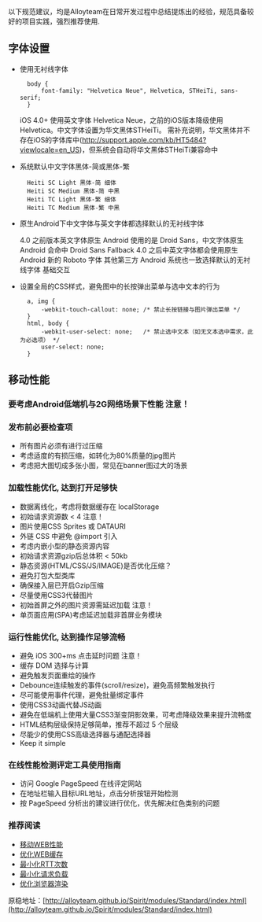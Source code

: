 以下规范建议，均是Alloyteam在日常开发过程中总结提炼出的经验，规范具备较好的项目实践，强烈推荐使用.

## 字体设置

- 使用无衬线字体

		body {
	    	font-family: "Helvetica Neue", Helvetica, STHeiTi, sans-serif;
		}

	iOS 4.0+ 使用英文字体 Helvetica Neue，之前的iOS版本降级使用 Helvetica。中文字体设置为华文黑体STHeiTi。 需补充说明，华文黑体并不存在iOS的字体库中(http://support.apple.com/kb/HT5484?viewlocale=en_US)，但系统会自动将华文黑体STHeiTi兼容命中

- 系统默认中文字体黑体-简或黑体-繁
	
		Heiti SC Light 黑体-简 细体
		Heiti SC Medium 黑体-简 中黑
		Heiti TC Light 黑体-繁 细体
		Heiti TC Medium 黑体-繁 中黑

- 原生Android下中文字体与英文字体都选择默认的无衬线字体

	4.0 之前版本英文字体原生 Android 使用的是 Droid Sans，中文字体原生 Android 会命中 Droid Sans Fallback
	4.0 之后中英文字体都会使用原生 Android 新的 Roboto 字体
	其他第三方 Android 系统也一致选择默认的无衬线字体
	基础交互

- 设置全局的CSS样式，避免图中的长按弹出菜单与选中文本的行为

		a, img {
		    -webkit-touch-callout: none; /* 禁止长按链接与图片弹出菜单 */
		}
		html, body {
		    -webkit-user-select: none;   /* 禁止选中文本（如无文本选中需求，此为必选项） */
		    user-select: none;
		}

## 移动性能

### 要考虑Android低端机与2G网络场景下性能 注意！

### 发布前必要检查项
- 所有图片必须有进行过压缩
- 考虑适度的有损压缩，如转化为80%质量的jpg图片
- 考虑把大图切成多张小图，常见在banner图过大的场景

### 加载性能优化, 达到打开足够快
- 数据离线化，考虑将数据缓存在 localStorage
- 初始请求资源数 < 4 注意！
- 图片使用CSS Sprites 或 DATAURI
- 外链 CSS 中避免 @import 引入
- 考虑内嵌小型的静态资源内容
- 初始请求资源gzip后总体积 < 50kb
- 静态资源(HTML/CSS/JS/IMAGE)是否优化压缩？
- 避免打包大型类库
- 确保接入层已开启Gzip压缩
- 尽量使用CSS3代替图片
- 初始首屏之外的图片资源需延迟加载 注意！
- 单页面应用(SPA)考虑延迟加载非首屏业务模块

### 运行性能优化, 达到操作足够流畅

- 避免 iOS 300+ms 点击延时问题 注意！
- 缓存 DOM 选择与计算
- 避免触发页面重绘的操作
- Debounce连续触发的事件(scroll/resize)，避免高频繁触发执行
- 尽可能使用事件代理，避免批量绑定事件
- 使用CSS3动画代替JS动画
- 避免在低端机上使用大量CSS3渐变阴影效果，可考虑降级效果来提升流畅度
- HTML结构层级保持足够简单，推荐不超过 5 个层级
- 尽能少的使用CSS高级选择器与通配选择器
- Keep it simple

### 在线性能检测评定工具使用指南

- 访问 Google PageSpeed 在线评定网站
- 在地址栏输入目标URL地址，点击分析按钮开始检测
- 按 PageSpeed 分析出的建议进行优化，优先解决红色类别的问题

### 推荐阅读

- [移动WEB性能](http://www.webperformancetoday.com/tag/mobile-web-performance/)
- [优化WEB缓存](https://developers.google.com/speed/docs/best-practices/caching)
- [最小化RTT次数](https://developers.google.com/speed/docs/best-practices/rtt)
- [最小化请求负载](https://developers.google.com/speed/docs/best-practices/payload)
- [优化浏览器渲染](https://developers.google.com/speed/docs/best-practices/rendering)


原稳地址：[http://alloyteam.github.io/Spirit/modules/Standard/index.html](http://alloyteam.github.io/Spirit/modules/Standard/index.html)
